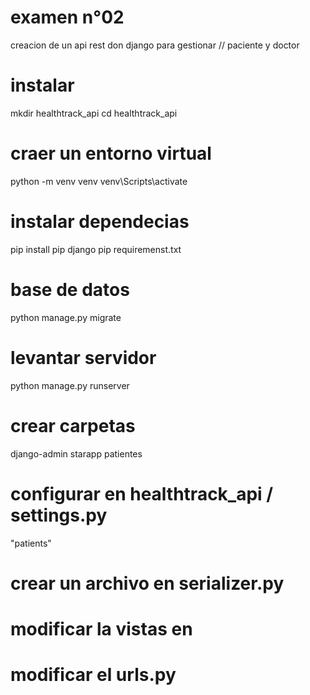 # examen n°02

creacion de un api rest don django para gestionar // paciente y doctor

# instalar
mkdir healthtrack_api
cd healthtrack_api
# craer un entorno virtual
python -m venv venv
venv\Scripts\activate

# instalar dependecias
 pip install pip django
 pip requiremenst.txt

 # base de datos
 python manage.py migrate

# levantar servidor
python manage.py runserver

# crear carpetas 
django-admin starapp patientes
# configurar en healthtrack_api / settings.py 
"patients"
# crear un archivo en serializer.py
# modificar la vistas en 
# modificar el urls.py

